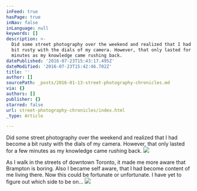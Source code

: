 ```yaml
---
inFeed: true
hasPage: true
inNav: false
inLanguage: null
keywords: []
description: >-
  Did some street photography over the weekend and realized that I had become a
  bit rusty with the dials of my camera. However, that only lasted for a few
  minutes as my knowledge came rushing back. 
datePublished: '2016-07-23T15:43:17.495Z'
dateModified: '2016-07-23T15:42:46.702Z'
title: ''
author: []
sourcePath: _posts/2016-01-13-street-photography-chronicles.md
via: {}
authors: []
publisher: {}
starred: false
url: street-photography-chronicles/index.html
_type: Article

---
```

Did some street photography over the weekend and realized that I had become a bit rusty with the dials of my camera. However, that only lasted for a few minutes as my knowledge came rushing back. ![](https://the-grid-user-content.s3-us-west-2.amazonaws.com/c901dd9e-2550-458f-80b6-16fbe7e26aca.jpg)

As I walk in the streets of downtown Toronto, it made me more aware that Brampton is boring. Also I became self aware, that I had become content of me living there. Now this could be fortunate or unfortunate. I have yet to figure out which side to be on...
![](https://the-grid-user-content.s3-us-west-2.amazonaws.com/d152677a-3aa6-4a49-ab4d-9e388af926e7.jpg)